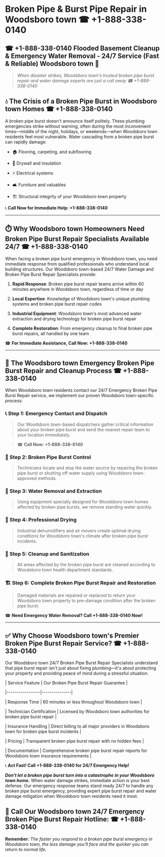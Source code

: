 # Broken Pipe & Burst Pipe Repair in Woodsboro town ☎ +1-888-338-0140  
## ☎ +1-888-338-0140 Flooded Basement Cleanup & Emergency Water Removal - 24/7 Service (Fast & Reliable) Woodsboro town 🚨  

> *When disaster strikes, Woodsboro town's trusted broken pipe burst repair and water damage experts are just a call away ☎ +1-888-338-0140*  

## 💧 The Crisis of a Broken Pipe Burst in Woodsboro town Homes ☎ +1-888-338-0140  

A broken pipe burst doesn't announce itself politely. These plumbing emergencies strike without warning, often during the most inconvenient times—middle of the night, holidays, or weekends—when Woodsboro town residents feel most vulnerable. Water cascading from a broken pipe burst can rapidly damage:  

* 🏠 Flooring, carpeting, and subflooring  
* 🧱 Drywall and insulation  
* ⚡ Electrical systems  
* 🛋️ Furniture and valuables  
* 🏗️ Structural integrity of your Woodsboro town property  

📞 **Call Now for Immediate Help: +1-888-338-0140**  

---  

## ⏱️ Why Woodsboro town Homeowners Need Broken Pipe Burst Repair Specialists Available 24/7 ☎ +1-888-338-0140  

When facing a broken pipe burst emergency in Woodsboro town, you need immediate response from qualified professionals who understand local building structures. Our Woodsboro town-based 24/7 Water Damage and Broken Pipe Burst Repair Specialists provide:  

1. **Rapid Response**: Broken pipe burst repair teams arrive within 60 minutes anywhere in Woodsboro town, regardless of time or day  
2. **Local Expertise**: Knowledge of Woodsboro town's unique plumbing systems and broken pipe burst repair codes  
3. **Industrial Equipment**: Woodsboro town's most advanced water extraction and drying technology for broken pipe burst repair  
4. **Complete Restoration**: From emergency cleanup to final broken pipe burst repairs, all handled by one team  

☎ **For Immediate Assistance, Call Now: +1-888-338-0140**  

---  

## 🔧 The Woodsboro town Emergency Broken Pipe Burst Repair and Cleanup Process ☎ +1-888-338-0140  

When Woodsboro town residents contact our 24/7 Emergency Broken Pipe Burst Repair service, we implement our proven Woodsboro town-specific process:  

### 📞 Step 1: Emergency Contact and Dispatch  
> Our Woodsboro town-based dispatchers gather critical information about your broken pipe burst and send the nearest repair team to your location immediately.  
> ☎ **Call Now: +1-888-338-0140**  

### 🚿 Step 2: Broken Pipe Burst Control  
> Technicians locate and stop the water source by repairing the broken pipe burst or shutting off water supply using Woodsboro town-approved methods.  

### 🌊 Step 3: Water Removal and Extraction  
> Using equipment specially designed for Woodsboro town homes affected by broken pipe bursts, we remove standing water quickly.  

### 💨 Step 4: Professional Drying  
> Industrial dehumidifiers and air movers create optimal drying conditions for Woodsboro town's climate after broken pipe burst incidents.  

### 🧼 Step 5: Cleanup and Sanitization  
> All areas affected by the broken pipe burst are cleaned according to Woodsboro town health department standards.  

### 🏗️ Step 6: Complete Broken Pipe Burst Repair and Restoration  
> Damaged materials are repaired or replaced to return your Woodsboro town property to pre-damage condition after the broken pipe burst.  

☎ **Need Emergency Water Removal? Call +1-888-338-0140 Now!**  

---  

## ✅ Why Choose Woodsboro town's Premier Broken Pipe Burst Repair Service? ☎ +1-888-338-0140  

Our Woodsboro town 24/7 Broken Pipe Burst Repair Specialists understand that pipe burst repair isn't just about fixing plumbing—it's about protecting your property and providing peace of mind during a stressful situation.  

| Service Feature | Our Broken Pipe Burst Repair Guarantee |  
|-----------------|---------------|  
| Response Time | 60 minutes or less throughout Woodsboro town |  
| Technician Certification | Licensed by Woodsboro town authorities for broken pipe burst repair |  
| Insurance Handling | Direct billing to all major providers in Woodsboro town for broken pipe burst incidents |  
| Pricing | Transparent broken pipe burst repair with no hidden fees |  
| Documentation | Comprehensive broken pipe burst repair reports for Woodsboro town insurance requirements |  

📞 **Act Fast! Call +1-888-338-0140 for 24/7 Emergency Help!**  

***Don't let a broken pipe burst turn into a catastrophe in your Woodsboro town home.*** When water damage strikes, immediate action is your best defense. Our emergency response teams stand ready 24/7 to handle any broken pipe burst emergency, providing expert pipe burst repair and water damage mitigation when Woodsboro town residents need it most.  

## 📱 Call Our Woodsboro town 24/7 Emergency Broken Pipe Burst Repair Hotline: ☎ +1-888-338-0140  

**Remember**: *The faster you respond to a broken pipe burst emergency in Woodsboro town, the less damage you'll face and the quicker you can return to normal life.*